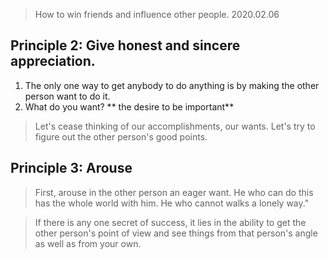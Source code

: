 >How to win friends and influence other people.
> 2020.02.06

## Principle 2: Give honest and sincere appreciation.
1. The only one way to get anybody to do anything is by making the other person want to do it.
2. What do you want? ** the desire to be important**
> Let's cease thinking of our accomplishments, our wants. Let's try to figure out the other person's good points.


## Principle 3: Arouse

>First, arouse in the other person an eager want. He who can do this has the whole world with him. He who cannot walks a lonely way."

> If there is any one secret of success, it lies in the ability to get the other person's point of view and see things from that person's angle as well as from your own.
<!--stackedit_data:
eyJoaXN0b3J5IjpbLTEzOTk0OTU0MzcsLTEzMjE0NTUzMTgsLT
IwNjM4NDMxNjMsLTE4NDI5Njc4NTUsMTI1ODY4NTA4M119
-->